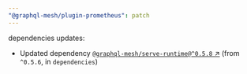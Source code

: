 ```yaml
---
"@graphql-mesh/plugin-prometheus": patch
---
```

dependencies updates:
  - Updated dependency [`@graphql-mesh/serve-runtime@^0.5.8` ↗︎](https://www.npmjs.com/package/@graphql-mesh/serve-runtime/v/0.5.8) (from `^0.5.6`, in `dependencies`)
